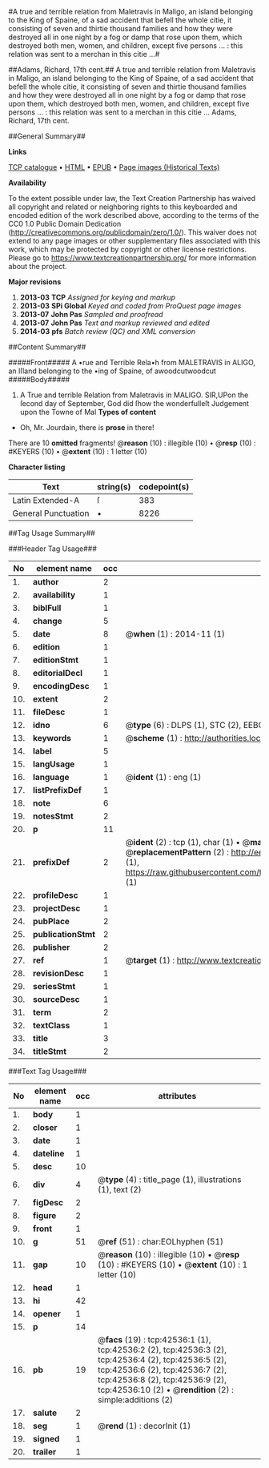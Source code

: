 #A true and terrible relation from Maletravis in Maligo, an island belonging to the King of Spaine, of a sad accident that befell the whole citie, it consisting of seven and thirtie thousand families and how they were destroyed all in one night by a fog or damp that rose upon them, which destroyed both men, women, and children, except five persons ... : this relation was sent to a merchan in this citie ...#

##Adams, Richard, 17th cent.##
A true and terrible relation from Maletravis in Maligo, an island belonging to the King of Spaine, of a sad accident that befell the whole citie, it consisting of seven and thirtie thousand families and how they were destroyed all in one night by a fog or damp that rose upon them, which destroyed both men, women, and children, except five persons ... : this relation was sent to a merchan in this citie ...
Adams, Richard, 17th cent.

##General Summary##

**Links**

[TCP catalogue](http://www.ota.ox.ac.uk/tcp/)  • 
[HTML](http://tei.it.ox.ac.uk/tcp/Texts-HTML/free/A26/A26343.html)  • 
[EPUB](http://tei.it.ox.ac.uk/tcp/Texts-EPUB/free/A26/A26343.epub) • 
[Page images (Historical Texts)](https://historicaltexts.jisc.ac.uk/eebo-09204646e)

**Availability**

To the extent possible under law, the Text Creation Partnership has waived all copyright and related or neighboring rights to this keyboarded and encoded edition of the work described above, according to the terms of the CC0 1.0 Public Domain Dedication (http://creativecommons.org/publicdomain/zero/1.0/). This waiver does not extend to any page images or other supplementary files associated with this work, which may be protected by copyright or other license restrictions. Please go to https://www.textcreationpartnership.org/ for more information about the project.

**Major revisions**

1. __2013-03__ __TCP__ *Assigned for keying and markup*
1. __2013-03__ __SPi Global__ *Keyed and coded from ProQuest page images*
1. __2013-07__ __John Pas__ *Sampled and proofread*
1. __2013-07__ __John Pas__ *Text and markup reviewed and edited*
1. __2014-03__ __pfs__ *Batch review (QC) and XML conversion*

##Content Summary##

#####Front#####
A •rue and Terrible Rela•h from MALETRAVIS in ALIGO, an Iſland belonging to the •ing of Spaine, of awoodcutwoodcut
#####Body#####

1. A True and terrible Relation from Maletravis in MALIGO.
SIR,UPon the ſecond day of September, God did ſhow the wonderfulleſt Judgement upon the Towne of Mal
**Types of content**

  * Oh, Mr. Jourdain, there is **prose** in there!

There are 10 **omitted** fragments! 
 @__reason__ (10) : illegible (10)  •  @__resp__ (10) : #KEYERS (10)  •  @__extent__ (10) : 1 letter (10)

**Character listing**


|Text|string(s)|codepoint(s)|
|---|---|---|
|Latin Extended-A|ſ|383|
|General Punctuation|•|8226|

##Tag Usage Summary##

###Header Tag Usage###

|No|element name|occ|attributes|
|---|---|---|---|
|1.|__author__|2||
|2.|__availability__|1||
|3.|__biblFull__|1||
|4.|__change__|5||
|5.|__date__|8| @__when__ (1) : 2014-11 (1)|
|6.|__edition__|1||
|7.|__editionStmt__|1||
|8.|__editorialDecl__|1||
|9.|__encodingDesc__|1||
|10.|__extent__|2||
|11.|__fileDesc__|1||
|12.|__idno__|6| @__type__ (6) : DLPS (1), STC (2), EEBO-CITATION (1), OCLC (1), VID (1)|
|13.|__keywords__|1| @__scheme__ (1) : http://authorities.loc.gov/ (1)|
|14.|__label__|5||
|15.|__langUsage__|1||
|16.|__language__|1| @__ident__ (1) : eng (1)|
|17.|__listPrefixDef__|1||
|18.|__note__|6||
|19.|__notesStmt__|2||
|20.|__p__|11||
|21.|__prefixDef__|2| @__ident__ (2) : tcp (1), char (1)  •  @__matchPattern__ (2) : ([0-9\-]+):([0-9IVX]+) (1), (.+) (1)  •  @__replacementPattern__ (2) : http://eebo.chadwyck.com/downloadtiff?vid=$1&page=$2 (1), https://raw.githubusercontent.com/textcreationpartnership/Texts/master/tcpchars.xml#$1 (1)|
|22.|__profileDesc__|1||
|23.|__projectDesc__|1||
|24.|__pubPlace__|2||
|25.|__publicationStmt__|2||
|26.|__publisher__|2||
|27.|__ref__|1| @__target__ (1) : http://www.textcreationpartnership.org/docs/. (1)|
|28.|__revisionDesc__|1||
|29.|__seriesStmt__|1||
|30.|__sourceDesc__|1||
|31.|__term__|2||
|32.|__textClass__|1||
|33.|__title__|3||
|34.|__titleStmt__|2||


###Text Tag Usage###

|No|element name|occ|attributes|
|---|---|---|---|
|1.|__body__|1||
|2.|__closer__|1||
|3.|__date__|1||
|4.|__dateline__|1||
|5.|__desc__|10||
|6.|__div__|4| @__type__ (4) : title_page (1), illustrations (1), text (2)|
|7.|__figDesc__|2||
|8.|__figure__|2||
|9.|__front__|1||
|10.|__g__|51| @__ref__ (51) : char:EOLhyphen (51)|
|11.|__gap__|10| @__reason__ (10) : illegible (10)  •  @__resp__ (10) : #KEYERS (10)  •  @__extent__ (10) : 1 letter (10)|
|12.|__head__|1||
|13.|__hi__|42||
|14.|__opener__|1||
|15.|__p__|14||
|16.|__pb__|19| @__facs__ (19) : tcp:42536:1 (1), tcp:42536:2 (2), tcp:42536:3 (2), tcp:42536:4 (2), tcp:42536:5 (2), tcp:42536:6 (2), tcp:42536:7 (2), tcp:42536:8 (2), tcp:42536:9 (2), tcp:42536:10 (2)  •  @__rendition__ (2) : simple:additions (2)|
|17.|__salute__|2||
|18.|__seg__|1| @__rend__ (1) : decorInit (1)|
|19.|__signed__|1||
|20.|__trailer__|1||
